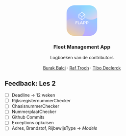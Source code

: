 <!-- # Project_Flapp
### Fleet Management App -->
<!-- <img src="FLAPP.png" border=1px alt="Flapp" width="100"/> -->
<!-- PROJECT LOGO -->
<br />
<div align="center">
    <img src="FLAPP.png" alt="Logo" width="100" height="100" style="border-radius: 25px;">

  <h3 align="center">Fleet Management App</h3>

  <p align="center">
    Logboeken van de contributors
    <br />
    <br />
    <a href="./BurakLogboek.md">Burak Balci</a>
    ·
    <a href="./RafLogboek.md">Raf Troch</a>
    ·
    <a href="./TiboLogboek.md">Tibo Declerck</a>
  </p>
</div>

<!-- Feedback -->
<!-- [ ] Empty [x] Full -->

## Feedback: Les 2

- [ ] Deadline -> 12 weken
- [ ] RijksregisternummerChecker
- [ ] ChasisnummerChecker
- [ ] NummerplaatChecker
- [ ] Github Commits
- [ ] Exceptions opkuisen
- [ ] Adres, Brandstof, RijbewijsType -> _Models_
